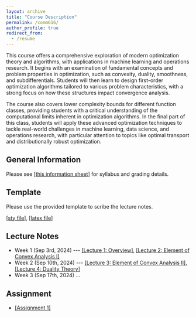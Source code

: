 ```yaml
---
layout: archive
title: "Course Description"
permalink: /comm616/
author_profile: true
redirect_from:
  - /resume
---
```



This course offers a comprehensive exploration of modern optimization theory and algorithms, with applications in machine learning and operations research. It begins with an examination of fundamental concepts and problem properties in optimization, such as convexity, duality, smoothness, and subdifferentials. Students will then learn to design first-order optimization algorithms tailored to various problem characteristics, with a strong focus on how these structures impact convergence analysis.

The course also covers lower complexity bounds for different function classes, providing students with a critical understanding of the computational limits inherent in optimization algorithms. In the final part of this class, students will apply these advanced optimization techniques to tackle real-world challenges in machine learning, data science, and operations research, with particular attention to topics like optimal transport and distributionally robust optimization. 

## General Information 

Please see  [[this information sheet]](https://gerrili1996.github.io/files/comm616_infor.pdf) for syllabus and grading details. 

## Template 

Please use the provided template to scribe the lecture notes.

[[sty file]](https://gerrili1996.github.io/files/comm604.sty), [[latex file]](https://gerrili1996.github.io/files/lecture_note_template.tex)

## Lecture Notes 

- Week 1 (Sep 3rd, 2024) --- [[Lecture 1: Overview]](https://gerrili1996.github.io/files/Lecture_1_COMM616.pdf), [[Lecture 2: Element of Convex Analysis I]](https://gerrili1996.github.io/files/Lecture_2_COMM616.pdf)
- Week 2 (Sep 10th, 2024) ---  [[Lecture 3: Element of Convex Analysis II]](https://gerrili1996.github.io/files/Lecture_3_COMM616.pdf), [[Lecture 4: Duality Theory]](https://gerrili1996.github.io/files/Lecture_4_COMM616.pdf)
- Week 3 (Sep 17th, 2024) ...

## Assignment

- [[Assignment 1]](https://gerrili1996.github.io/files/COMM_616_Assignment1.pdf)